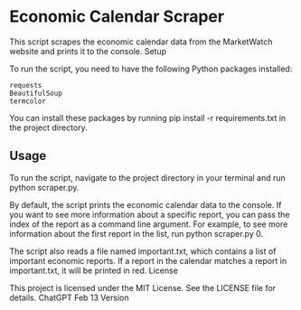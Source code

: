# Economic Calendar Scraper

This script scrapes the economic calendar data from the MarketWatch website and prints it to the console.
Setup

To run the script, you need to have the following Python packages installed:

    requests
    BeautifulSoup
    termcolor

You can install these packages by running pip install -r requirements.txt in the project directory.
## Usage

To run the script, navigate to the project directory in your terminal and run python scraper.py.

By default, the script prints the economic calendar data to the console. If you want to see more information about a specific report, you can pass the index of the report as a command line argument. For example, to see more information about the first report in the list, run python scraper.py 0.

The script also reads a file named important.txt, which contains a list of important economic reports. If a report in the calendar matches a report in important.txt, it will be printed in red.
License

This project is licensed under the MIT License. See the LICENSE file for details.
ChatGPT Feb 13 Version

